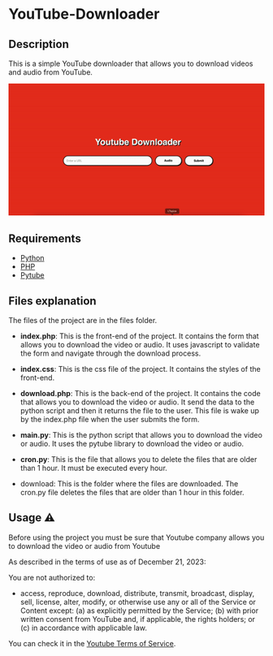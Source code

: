 # YouTube-Downloader

## Description

This is a simple YouTube downloader that allows you to download videos and audio from YouTube.

![Demo](illustartion.gif)

## Requirements

- [Python](https://www.python.org)
- [PHP](https://www.php.net)
- [Pytube](https://pytube.io/)

## Files explanation

The files of the project are in the files folder.

- **index.php**: This is the front-end of the project. It contains the form that allows you to download the video or audio. It uses javascript to validate the form and navigate through the download process.

- **index.css**: This is the css file of the project. It contains the styles of the front-end.

- **download.php**: This is the back-end of the project. It contains the code that allows you to download the video or audio. It send the data to the python script and then it returns the file to the user. This file is wake up by the index.php file when the user submits the form.

- **main.py**: This is the python script that allows you to download the video or audio. It uses the pytube library to download the video or audio.

- **cron.py**: This is the file that allows you to delete the files that are older than 1 hour. It must be executed every hour.

- download: This is the folder where the files are downloaded. The cron.py file deletes the files that are older than 1 hour in this folder.

## Usage ⚠️

Before using the project you must be sure that Youtube company allows you to download the video or audio from Youtube

As described in the terms of use as of December 21, 2023:

You are not authorized to:

- access, reproduce, download, distribute, transmit, broadcast, display, sell, license, alter, modify, or otherwise use any or all of the Service or Content except: (a) as explicitly permitted by the Service; (b) with prior written consent from YouTube and, if applicable, the rights holders; or (c) in accordance with applicable law.

You can check it in the [Youtube Terms of Service](https://www.youtube.com/t/terms).


